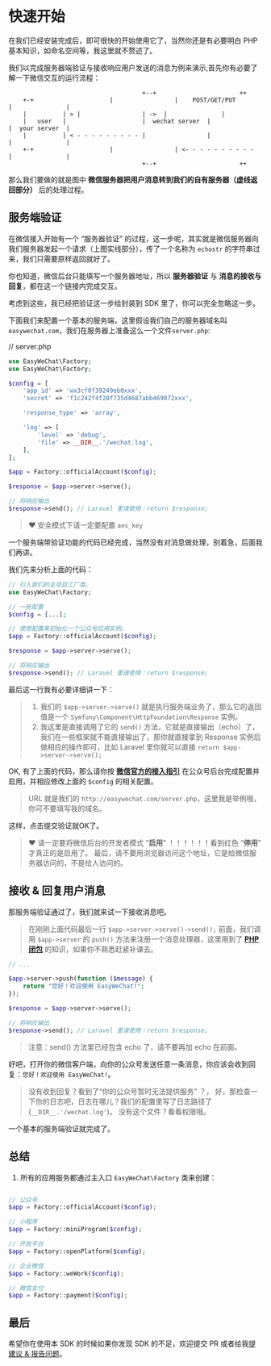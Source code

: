 # 快速开始

在我们已经安装完成后，即可很快的开始使用它了，当然你还是有必要明白 PHP 基本知识，如命名空间等，我这里就不赘述了。

我们以完成服务器端验证与接收响应用户发送的消息为例来演示,首先你有必要了解一下微信交互的运行流程：

```
                                     +--+                       ++
    +-+                     |                 |    POST/GET/PUT       |               |
    |          | > |                 | ->  |               |
    |   user   |                     |  wechat server  |                       |  your server  |
    |          | < - - - - - - - - - |                 |                       |               |
    +-+                     |                 | <- - - - - - - - - -  |               |
                                     +--+                       ++
```

那么我们要做的就是图中 **微信服务器把用户消息转到我们的自有服务器（虚线返回部分）** 后的处理过程。

## 服务端验证

在微信接入开始有一个 “服务器验证” 的过程，这一步呢，其实就是微信服务器向我们服务器发起一个请求（上图实线部分），传了一个名称为 `echostr` 的字符串过来，我们只需要原样返回就好了。

你也知道，微信后台只能填写一个服务器地址，所以 **服务器验证** 与 **消息的接收与回复**，都在这一个链接内完成交互。

考虑到这些，我已经把验证这一步给封装到 SDK 里了，你可以完全忽略这一步。

下面我们来配置一个基本的服务端，这里假设我们自己的服务器域名叫 `easywechat.com`，我们在服务器上准备这么一个文件`server.php`:

// server.php

```php
use EasyWeChat\Factory;
use EasyWeChat\Factory;

$config = [
    'app_id' => 'wx3cf0f39249eb0xxx',
    'secret' => 'f1c242f4f28f735d4687abb469072xxx',

    'response_type' => 'array',

    'log' => [
        'level' => 'debug',
        'file' => __DIR__.'/wechat.log',
    ],
];

$app = Factory::officialAccount($config);

$response = $app->server->serve();

// 将响应输出
$response->send(); // Laravel 里请使用：return $response;

```

> :heart: 安全模式下请一定要配置 `aes_key`

一个服务端带验证功能的代码已经完成，当然没有对消息做处理，别着急，后面我们再讲。

我们先来分析上面的代码：

```php
// 引入我们的主项目工厂类。
use EasyWeChat\Factory;

// 一些配置
$config = [...];

// 使用配置来初始化一个公众号应用实例。
$app = Factory::officialAccount($config);

$response = $app->server->serve();

// 将响应输出
$response->send(); // Laravel 里请使用：return $response;
```

最后这一行我有必要详细讲一下：


>1. 我们的 `$app->server->serve()` 就是执行服务端业务了，那么它的返回值是一个 `Symfony\Component\HttpFoundation\Response` 实例。
>2. 我这里是直接调用了它的 `send()` 方法，它就是直接输出（echo）了，我们在一些框架就不能直接输出了，那你就直接拿到 Response 实例后做相应的操作即可，比如 Laravel 里你就可以直接 `return $app->server->serve();`

OK, 有了上面的代码，那么请你按 **[微信官方的接入指引](http://mp.weixin.qq.com/wiki/)** 在公众号后台完成配置并启用，并相应修改上面的 `$config` 的相关配置。

> URL 就是我们的 `http://easywechat.com/server.php`，这里我是举例哦，你可不要填写我的域名。

这样，点击提交验证就OK了。

> :heart: 请一定要将微信后台的开发者模式 “**启用**” ！！！！！！看到红色 “**停用**” 才真正的是启用了。
> 最后，请不要用浏览器访问这个地址，它是给微信服务器访问的，不是给人访问的。

## 接收 & 回复用户消息

那服务端验证通过了，我们就来试一下接收消息吧。

> 在刚刚上面代码最后一行 `$app->server->serve()->send();` 前面，我们调用 `$app->server` 的 `push()` 方法来注册一个消息处理器，这里用到了 **[PHP 闭包](http://php.net/manual/zh/functions.anonymous.php)** 的知识，如果你不熟悉赶紧补课去。

```php
// ...

$app->server->push(function ($message) {
    return "您好！欢迎使用 EasyWeChat!";
});

$response = $app->server->serve();

// 将响应输出
$response->send(); // Laravel 里请使用：return $response;

```

> 注意：send() 方法里已经包含 echo 了，请不要再加 echo 在前面。

好吧，打开你的微信客户端，向你的公众号发送任意一条消息，你应该会收到回复：`您好！欢迎使用 EasyWeChat!`。

> 没有收到回复？看到了“你的公众号暂时无法提供服务” ？， 好，那检查一下你的日志吧，日志在哪儿？我们的配置里写了日志路径了(`__DIR__.'/wechat.log'`)。 没有这个文件？看看权限哦。

一个基本的服务端验证就完成了。

## 总结

1. 所有的应用服务都通过主入口 `EasyWeChat\Factory` 类来创建：

 ```php

 // 公众号
 $app = Factory::officialAccount($config);

 // 小程序
 $app = Factory::miniProgram($config);

 // 开放平台
 $app = Factory::openPlatform($config);

 // 企业微信
 $app = Factory::weWork($config);

 // 微信支付
 $app = Factory::payment($config);

 ```

 ## 最后

 希望你在使用本 SDK 的时候如果你发现 SDK 的不足，欢迎提交 PR 或者给我[提建议 & 报告问题](https://github.com/overtrue/wechat/issues)。
